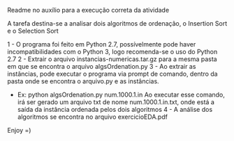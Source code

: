 Readme no auxílio para a execução correta da atividade

A tarefa destina-se a analisar dois algoritmos de ordenação, o Insertion Sort e o Selection Sort

1 - O programa foi feito em Python 2.7, possívelmente pode haver incompatibilidades com o Python 3, logo recomenda-se o uso do Python 2.7
2 - Extrair o arquivo instancias-numericas.tar.gz para a mesma pasta em que se encontra o arquivo algsOrdenation.py
3 - Ao extrair as instâncias, pode executar o programa via prompt de comando, dentro da pasta onde se encontra o arquivo.py e as instâncias.
  - Ex: python algsOrdenation.py num.1000.1.in
  Ao executar esse comando, irá ser gerado um arquivo txt de nome num.1000.1.in.txt, onde está a saída da instância ordenada pelos dois algoritmos
4 - A análise dos algoritmos se encontra no arquivo exercicioEDA.pdf

Enjoy =)
